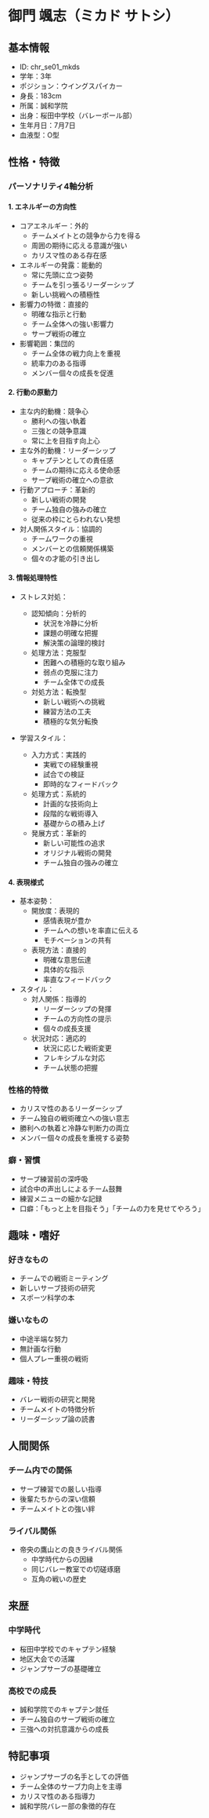 # 御門 颯志（ミカド サトシ）

## 基本情報

- ID: chr_se01_mkds
- 学年：3年
- ポジション：ウイングスパイカー
- 身長：183cm
- 所属：誠和学院
- 出身：桜田中学校（バレーボール部）
- 生年月日：7月7日
- 血液型：O型

## 性格・特徴

### パーソナリティ4軸分析

#### 1. エネルギーの方向性

- コアエネルギー：外的
  - チームメイトとの競争から力を得る
  - 周囲の期待に応える意識が強い
  - カリスマ性のある存在感
- エネルギーの発露：能動的
  - 常に先頭に立つ姿勢
  - チームを引っ張るリーダーシップ
  - 新しい挑戦への積極性
- 影響力の特徴：直接的
  - 明確な指示と行動
  - チーム全体への強い影響力
  - サーブ戦術の確立
- 影響範囲：集団的
  - チーム全体の戦力向上を重視
  - 統率力のある指導
  - メンバー個々の成長を促進

#### 2. 行動の原動力

- 主な内的動機：競争心
  - 勝利への強い執着
  - 三強との競争意識
  - 常に上を目指す向上心
- 主な外的動機：リーダーシップ
  - キャプテンとしての責任感
  - チームの期待に応える使命感
  - サーブ戦術の確立への意欲
- 行動アプローチ：革新的
  - 新しい戦術の開発
  - チーム独自の強みの確立
  - 従来の枠にとらわれない発想
- 対人関係スタイル：協調的
  - チームワークの重視
  - メンバーとの信頼関係構築
  - 個々の才能の引き出し

#### 3. 情報処理特性

- ストレス対処：
  - 認知傾向：分析的
    - 状況を冷静に分析
    - 課題の明確な把握
    - 解決策の論理的検討
  - 処理方法：克服型
    - 困難への積極的な取り組み
    - 弱点の克服に注力
    - チーム全体での成長
  - 対処方法：転換型
    - 新しい戦術への挑戦
    - 練習方法の工夫
    - 積極的な気分転換

- 学習スタイル：
  - 入力方式：実践的
    - 実戦での経験重視
    - 試合での検証
    - 即時的なフィードバック
  - 処理方式：系統的
    - 計画的な技術向上
    - 段階的な戦術導入
    - 基礎からの積み上げ
  - 発展方式：革新的
    - 新しい可能性の追求
    - オリジナル戦術の開発
    - チーム独自の強みの確立

#### 4. 表現様式

- 基本姿勢：
  - 開放度：表現的
    - 感情表現が豊か
    - チームへの想いを率直に伝える
    - モチベーションの共有
  - 表現方法：直接的
    - 明確な意思伝達
    - 具体的な指示
    - 率直なフィードバック
- スタイル：
  - 対人関係：指導的
    - リーダーシップの発揮
    - チームの方向性の提示
    - 個々の成長支援
  - 状況対応：適応的
    - 状況に応じた戦術変更
    - フレキシブルな対応
    - チーム状態の把握

### 性格的特徴

- カリスマ性のあるリーダーシップ
- チーム独自の戦術確立への強い意志
- 勝利への執着と冷静な判断力の両立
- メンバー個々の成長を重視する姿勢

### 癖・習慣

- サーブ練習前の深呼吸
- 試合中の声出しによるチーム鼓舞
- 練習メニューの細かな記録
- 口癖：「もっと上を目指そう」「チームの力を見せてやろう」

## 趣味・嗜好

### 好きなもの

- チームでの戦術ミーティング
- 新しいサーブ技術の研究
- スポーツ科学の本

### 嫌いなもの

- 中途半端な努力
- 無計画な行動
- 個人プレー重視の戦術

### 趣味・特技

- バレー戦術の研究と開発
- チームメイトの特徴分析
- リーダーシップ論の読書

## 人間関係

### チーム内での関係

- サーブ練習での厳しい指導
- 後輩たちからの深い信頼
- チームメイトとの強い絆

### ライバル関係

- 帝央の鷹山との良きライバル関係
  - 中学時代からの因縁
  - 同じバレー教室での切磋琢磨
  - 互角の戦いの歴史

## 来歴

### 中学時代

- 桜田中学校でのキャプテン経験
- 地区大会での活躍
- ジャンプサーブの基礎確立

### 高校での成長

- 誠和学院でのキャプテン就任
- チーム独自のサーブ戦術の確立
- 三強への対抗意識からの成長

## 特記事項

- ジャンプサーブの名手としての評価
- チーム全体のサーブ力向上を主導
- カリスマ性のある指導力
- 誠和学院バレー部の象徴的存在
